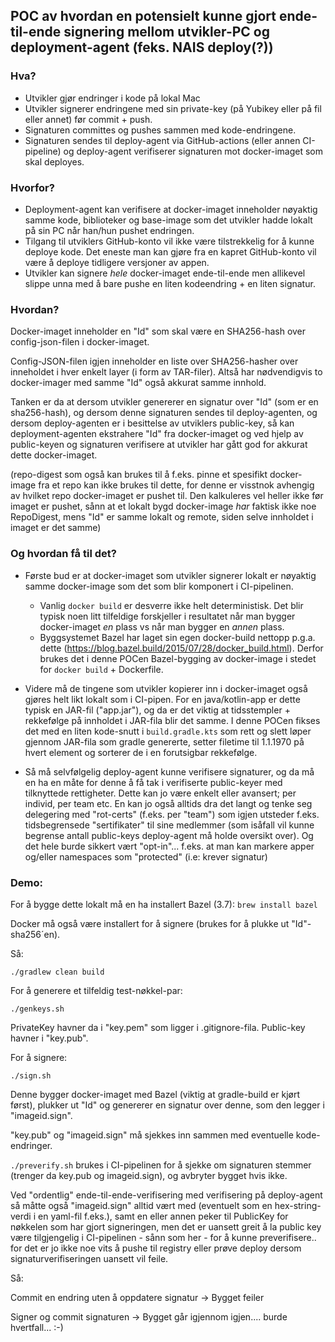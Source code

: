 
## POC av hvordan en potensielt kunne gjort ende-til-ende signering mellom utvikler-PC og deployment-agent (feks. NAIS deploy(?))


### Hva?
 - Utvikler gjør endringer i kode på lokal Mac
 - Utvikler signerer endringene med sin private-key (på Yubikey eller på fil eller annet) før commit + push.
 - Signaturen committes og pushes sammen med kode-endringene.
 - Signaturen sendes til deploy-agent via GitHub-actions (eller annen CI-pipeline) og deploy-agent verifiserer signaturen mot docker-imaget som skal deployes.
    
### Hvorfor?
- Deployment-agent kan verifisere at docker-imaget inneholder nøyaktig samme kode, biblioteker og base-image som det utvikler hadde lokalt på sin PC når han/hun pushet endringen.
- Tilgang til utviklers GitHub-konto vil ikke være tilstrekkelig for å kunne deploye kode. Det eneste man kan gjøre fra en kapret GitHub-konto vil være å deploye tidligere versjoner av appen.
- Utvikler kan signere _hele_ docker-imaget ende-til-ende men allikevel slippe unna med å bare pushe en liten kodeendring + en liten signatur.

### Hvordan?

Docker-imaget inneholder en "Id" som skal være en SHA256-hash over config-json-filen i docker-imaget.

Config-JSON-filen igjen inneholder en liste over SHA256-hasher over inneholdet i hver enkelt layer (i form av TAR-filer). 
Altså har nødvendigvis to docker-imager med samme "Id" også akkurat samme innhold.

Tanken er da at dersom utvikler genererer en signatur over "Id" (som er en sha256-hash),
og dersom denne signaturen sendes til deploy-agenten,
og dersom deploy-agenten er i besittelse av utviklers public-key,
så kan deployment-agenten ekstrahere "Id" fra docker-imaget og ved hjelp av public-keyen og signaturen
verifisere at utvikler har gått god for akkurat dette docker-imaget.

(repo-digest som også kan brukes til å f.eks. pinne et spesifikt docker-image fra et repo kan ikke brukes til dette,
for denne er visstnok avhengig av hvilket repo docker-imaget er pushet til. Den kalkuleres vel heller ikke før imaget er pushet,
sånn at et lokalt bygd docker-image _har_ faktisk ikke noe RepoDigest,
mens "Id" er samme lokalt og remote, siden selve innholdet i imaget er det samme)


### Og hvordan få til det?

- Første bud er at docker-imaget som utvikler signerer lokalt er nøyaktig samme docker-image som det som blir komponert i CI-pipelinen.
  - Vanlig ```docker build``` er desverre ikke helt deterministisk. 
Det blir typisk noen litt tilfeldige forskjeller i resultatet når man bygger docker-imaget _en_ plass vs når man bygger en _annen_ plass.
  - Byggsystemet Bazel har laget sin egen docker-build nettopp p.g.a. dette (https://blog.bazel.build/2015/07/28/docker_build.html). 
    Derfor brukes det i denne POCen Bazel-bygging av docker-image i stedet for ```docker build``` + Dockerfile.

- Videre må de tingene som utvikler kopierer inn i docker-imaget også gjøres helt likt lokalt som i CI-pipen.
  For en java/kotlin-app er dette typisk en JAR-fil ("app.jar"), 
  og da er det viktig at tidsstempler + rekkefølge på innholdet i JAR-fila blir det samme.
  I denne POCen fikses det med en liten kode-snutt i ```build.gradle.kts``` som rett og slett løper gjennom JAR-fila som gradle genererte,
  setter filetime til 1.1.1970 på hvert element og sorterer de i en forutsigbar rekkefølge.
  
- Så må selvfølgelig deploy-agent kunne verifisere signaturer, og da må en ha en måte for denne å få tak i verifiserte public-keyer med tilknyttede rettigheter.
Dette kan jo være enkelt eller avansert; per individ, per team etc. 
  En kan jo også alltids dra det langt og tenke seg delegering med "rot-certs" (f.eks. per "team") som igjen utsteder f.eks. tidsbegrensede "sertifikater" til sine medlemmer 
  (som isåfall vil kunne begrense antall public-keys deploy-agent må holde oversikt over).
  Og det hele burde sikkert vært "opt-in"... f.eks. at man kan markere apper og/eller namespaces som "protected" (i.e: krever signatur)

### Demo:

For å bygge dette lokalt må en ha installert Bazel (3.7): ```brew install bazel```

Docker må også være installert for å signere (brukes for å plukke ut "Id"-sha256´en).

Så:

```./gradlew clean build```

For å generere et tilfeldig test-nøkkel-par: 

```./genkeys.sh```

PrivateKey havner da i "key.pem" som ligger i .gitignore-fila. Public-key havner i "key.pub".

For å signere:

```./sign.sh```

Denne bygger docker-imaget med Bazel (viktig at gradle-build er kjørt først), 
plukker ut "Id" og genererer en signatur over denne, som den legger i "imageid.sign".

"key.pub" og "imageid.sign" må sjekkes inn sammen med eventuelle kode-endringer.

```./preverify.sh``` brukes i CI-pipelinen for å sjekke om signaturen stemmer (trenger da key.pub og imageid.sign), og avbryter bygget hvis ikke.

Ved "ordentlig" ende-til-ende-verifisering med verifisering på deploy-agent 
så måtte også "imageid.sign" alltid vært med (eventuelt som en hex-string-verdi i en yaml-fil f.eks.),
samt en eller annen peker til PublicKey for nøkkelen som har gjort signeringen, 
men det er uansett greit å la public key være tilgjengelig i CI-pipelinen - sånn som her -
for å kunne preverifisere.. for det er jo ikke noe vits å pushe til registry eller prøve deploy dersom signaturverifiseringen uansett vil feile.

Så:

Commit en endring uten å oppdatere signatur -> Bygget feiler

Signer og commit signaturen -> Bygget går igjennom igjen.... burde hvertfall...  :-)




